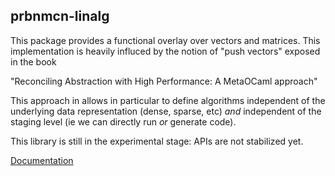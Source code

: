 prbnmcn-linalg
--------------

This package provides a functional overlay over vectors and matrices.
This implementation is heavily influced by the notion of "push vectors"
exposed in the book

"Reconciling Abstraction with High Performance: A MetaOCaml approach"

This approach in allows in particular to define algorithms independent of
the underlying data representation (dense, sparse, etc) _and_ independent
of the staging level (ie we can directly run _or_ generate code).

This library is still in the experimental stage: APIs are not stabilized yet.

[Documentation][doc-link]

[doc-link]: https://igarnier.github.io/prbnmcn-linalg/
